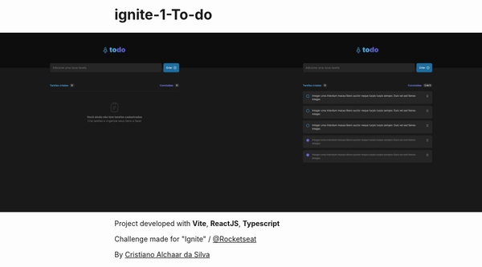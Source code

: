 # ignite-1-To-do

<p align="center" style="display: flex; align-items: flex-start; justify-content: center;">
  <img alt="Empty Screen" title="#todo" src="./.github/todo_empty.jpg">
  <img alt="To Do Screen" title="#todo" src="./.github/todo.jpg">
</p> 

Project developed with __Vite__, __ReactJS__, __Typescript__

Challenge made for "Ignite" / [@Rocketseat](https://github.com/Rocketseat)

By [Cristiano Alchaar da Silva](https://github.com/CristianoAlchaar)

